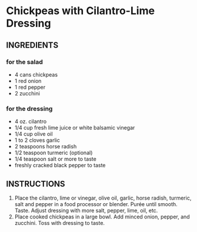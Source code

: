 # Chickpeas with Cilantro-Lime Dressing

## INGREDIENTS
### for the salad
* 4 cans chickpeas
* 1 red onion
* 1 red pepper
* 2 zucchini
### for the dressing
* 4 oz. cilantro
* 1/4 cup fresh lime juice or white balsamic vinegar
* 1/4 cup olive oil
* 1 to 2 cloves garlic
* 2 teaspoons horse radish
* 1/2 teaspoon turmeric (optional)
* 1/4 teaspoon salt or more to taste
* freshly cracked black pepper to taste

## INSTRUCTIONS
1. Place the cilantro, lime or vinegar, olive oil, garlic, horse radish, turmeric, salt and pepper in a food processor or blender. Purée until smooth. Taste. Adjust dressing with more salt, pepper, lime, oil, etc.
2. Place cooked chickpeas in a large bowl. Add minced onion, pepper, and zucchini. Toss with dressing to taste.
